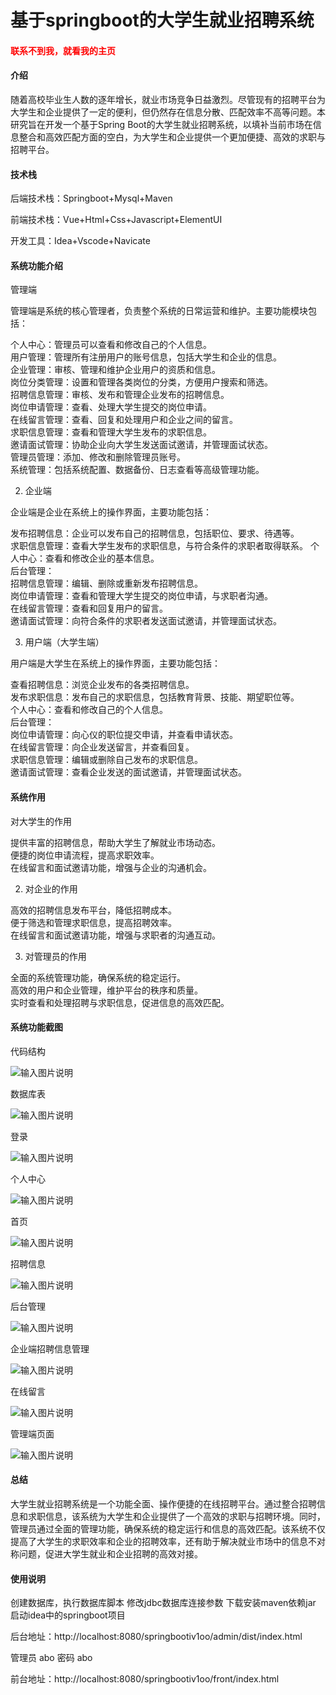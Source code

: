 # 基于springboot的大学生就业招聘系统

<h4 style='color:red'>联系不到我，就看我的主页 </h4> 
 
#### 介绍

随着高校毕业生人数的逐年增长，就业市场竞争日益激烈。尽管现有的招聘平台为大学生和企业提供了一定的便利，但仍然存在信息分散、匹配效率不高等问题。本研究旨在开发一个基于Spring Boot的大学生就业招聘系统，以填补当前市场在信息整合和高效匹配方面的空白，为大学生和企业提供一个更加便捷、高效的求职与招聘平台。

#### 技术栈

后端技术栈：Springboot+Mysql+Maven

前端技术栈：Vue+Html+Css+Javascript+ElementUI

开发工具：Idea+Vscode+Navicate

#### 系统功能介绍

 管理端

管理端是系统的核心管理者，负责整个系统的日常运营和维护。主要功能模块包括：

个人中心：管理员可以查看和修改自己的个人信息。  
用户管理：管理所有注册用户的账号信息，包括大学生和企业的信息。  
企业管理：审核、管理和维护企业用户的资质和信息。  
岗位分类管理：设置和管理各类岗位的分类，方便用户搜索和筛选。  
招聘信息管理：审核、发布和管理企业发布的招聘信息。  
岗位申请管理：查看、处理大学生提交的岗位申请。  
在线留言管理：查看、回复和处理用户和企业之间的留言。  
求职信息管理：查看和管理大学生发布的求职信息。  
邀请面试管理：协助企业向大学生发送面试邀请，并管理面试状态。  
管理员管理：添加、修改和删除管理员账号。  
系统管理：包括系统配置、数据备份、日志查看等高级管理功能。  

2. 企业端

企业端是企业在系统上的操作界面，主要功能包括：

发布招聘信息：企业可以发布自己的招聘信息，包括职位、要求、待遇等。    
求职信息管理：查看大学生发布的求职信息，与符合条件的求职者取得联系。
个人中心：查看和修改企业的基本信息。  
后台管理：  
招聘信息管理：编辑、删除或重新发布招聘信息。  
岗位申请管理：查看和管理大学生提交的岗位申请，与求职者沟通。  
在线留言管理：查看和回复用户的留言。  
邀请面试管理：向符合条件的求职者发送面试邀请，并管理面试状态。
  
3. 用户端（大学生端）

用户端是大学生在系统上的操作界面，主要功能包括：

查看招聘信息：浏览企业发布的各类招聘信息。  
发布求职信息：发布自己的求职信息，包括教育背景、技能、期望职位等。  
个人中心：查看和修改自己的个人信息。  
后台管理：  
岗位申请管理：向心仪的职位提交申请，并查看申请状态。  
在线留言管理：向企业发送留言，并查看回复。  
求职信息管理：编辑或删除自己发布的求职信息。  
邀请面试管理：查看企业发送的面试邀请，并管理面试状态。  
#### 系统作用

对大学生的作用

提供丰富的招聘信息，帮助大学生了解就业市场动态。  
便捷的岗位申请流程，提高求职效率。  
在线留言和面试邀请功能，增强与企业的沟通机会。  

2. 对企业的作用 

高效的招聘信息发布平台，降低招聘成本。  
便于筛选和管理求职信息，提高招聘效率。  
在线留言和面试邀请功能，增强与求职者的沟通互动。  

3. 对管理员的作用

全面的系统管理功能，确保系统的稳定运行。  
高效的用户和企业管理，维护平台的秩序和质量。  
实时查看和处理招聘与求职信息，促进信息的高效匹配。  

#### 系统功能截图

代码结构

![输入图片说明](images/8fb846fdae01552a665cc6c56051dff.png)

数据库表

![输入图片说明](images/53e5679eed4ba1bedffa8070f40ce06.png)

登录

![输入图片说明](images/9cef8b351cf891adf6c4c828f4bc89e.png)

个人中心

![输入图片说明](images/069bd72f70f75a2e6d7fc2a9ab9c395.png)

首页

![输入图片说明](images/ff7ee512895e26f3bb38e727b5f2081.png)

招聘信息

![输入图片说明](images/566dda2acbef644661ac57c39a5d4b7.png)

后台管理

![输入图片说明](images/c75bb19558fe8854e71554ebe6fdad0.png)

企业端招聘信息管理

![输入图片说明](images/431e5cdae741c6acabfcaa3232fc1d1.png)

在线留言

![输入图片说明](images/b0159e446447dcd973552b3adfeb2aa.png)

管理端页面

![输入图片说明](images/25e11e1ea3c9444b46334e09f49a59e.png)

#### 总结

大学生就业招聘系统是一个功能全面、操作便捷的在线招聘平台。通过整合招聘信息和求职信息，该系统为大学生和企业提供了一个高效的求职与招聘环境。同时，管理员通过全面的管理功能，确保系统的稳定运行和信息的高效匹配。该系统不仅提高了大学生的求职效率和企业的招聘效率，还有助于解决就业市场中的信息不对称问题，促进大学生就业和企业招聘的高效对接。

#### 使用说明

创建数据库，执行数据库脚本 修改jdbc数据库连接参数 下载安装maven依赖jar 启动idea中的springboot项目

后台地址：http://localhost:8080/springbootiv1oo/admin/dist/index.html

管理员  abo 密码 abo

前台地址：http://localhost:8080/springbootiv1oo/front/index.html


